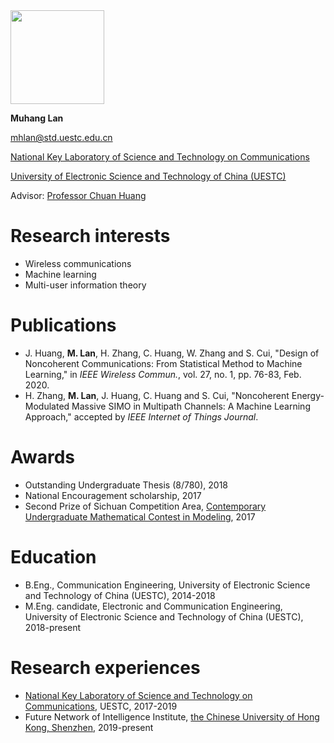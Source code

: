 <img src="https://i.loli.net/2020/04/24/kXCohg1Hw7epF5W.jpg" width="150" align="middle" />


**Muhang Lan**

mhlan@std.uestc.edu.cn

[National Key Laboratory of Science and Technology on Communications](http://www.ncl.uestc.edu.cn/)

[University of Electronic Science and Technology of China (UESTC)](https://en.uestc.edu.cn/)

Advisor: [Professor Chuan Huang](http://faculty.uestc.edu.cn/huangchuan/zh_CN/index.htm)

# Research interests

* Wireless communications
* Machine learning
* Multi-user information theory

# Publications

* J. Huang, **M. Lan**, H. Zhang, C. Huang, W. Zhang and S. Cui, "Design of Noncoherent Communications: From Statistical Method to Machine Learning," in *IEEE Wireless Commun.*, vol. 27, no. 1, pp. 76-83, Feb. 2020.
* H. Zhang, **M. Lan**, J. Huang, C. Huang and S. Cui, "Noncoherent Energy-Modulated Massive SIMO in Multipath Channels: A Machine Learning Approach," accepted by *IEEE Internet of Things Journal*.

# Awards

* Outstanding Undergraduate Thesis (8/780), 2018
* National Encouragement scholarship, 2017
* Second Prize of Sichuan Competition Area, [Contemporary Undergraduate Mathematical Contest in Modeling](http://en.mcm.edu.cn/), 2017

# Education

* B.Eng., Communication Engineering, University of Electronic Science and Technology of China (UESTC), 2014-2018
* M.Eng. candidate, Electronic and Communication Engineering,  University of Electronic Science and Technology of China (UESTC), 2018-present

# Research experiences

* [National Key Laboratory of Science and Technology on Communications](http://www.ncl.uestc.edu.cn/), UESTC, 2017-2019
* Future Network of Intelligence Institute, [the Chinese University of Hong Kong, Shenzhen](https://www.cuhk.edu.cn/en), 2019-present
